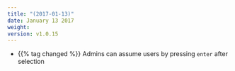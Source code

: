 ```yaml
---
title: "(2017-01-13)"
date: January 13 2017
weight:
version: v1.0.15
---
```


- {{% tag changed %}} Admins can assume users by pressing `enter` after selection
 
